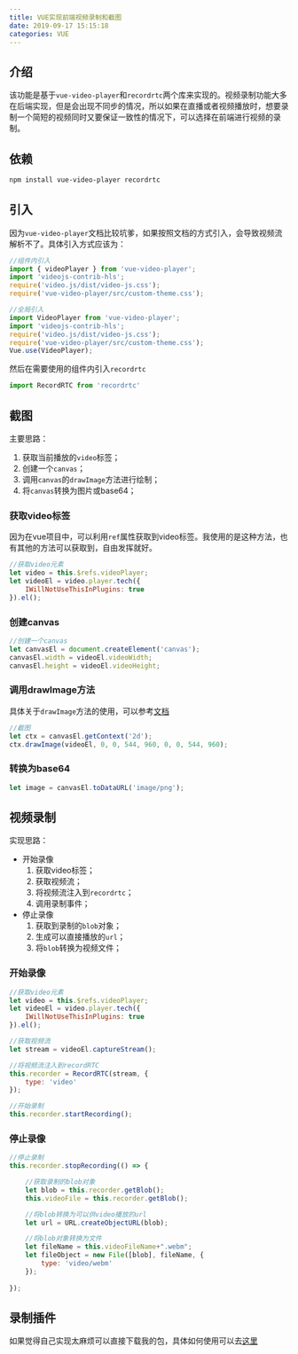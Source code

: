 ```yaml
---
title: VUE实现前端视频录制和截图
date: 2019-09-17 15:15:18
categories: VUE
---
```


## 介绍

该功能是基于`vue-video-player`和`recordrtc`两个库来实现的。视频录制功能大多在后端实现，但是会出现不同步的情况，所以如果在直播或者视频播放时，想要录制一个简短的视频同时又要保证一致性的情况下，可以选择在前端进行视频的录制。
<!-- more -->

## 依赖

```bash
npm install vue-video-player recordrtc
```

## 引入

因为`vue-video-player`文档比较坑爹，如果按照文档的方式引入，会导致视频流解析不了。具体引入方式应该为：

```javascript
//组件内引入
import { videoPlayer } from 'vue-video-player';
import 'videojs-contrib-hls';
require('video.js/dist/video-js.css');
require('vue-video-player/src/custom-theme.css');

//全局引入
import VideoPlayer from 'vue-video-player';
import 'videojs-contrib-hls';
require('video.js/dist/video-js.css');
require('vue-video-player/src/custom-theme.css');
Vue.use(VideoPlayer);
```
然后在需要使用的组件内引入`recordrtc`

```javascript
import RecordRTC from 'recordrtc'
```

## 截图

主要思路：    
1. 获取当前播放的`video`标签；
2. 创建一个`canvas`；
3. 调用`canvas`的`drawImage`方法进行绘制；
4. 将`canvas`转换为图片或base64；

### 获取video标签

因为在vue项目中，可以利用`ref`属性获取到video标签。我使用的是这种方法，也有其他的方法可以获取到，自由发挥就好。

```javascript
//获取video元素
let video = this.$refs.videoPlayer;
let videoEl = video.player.tech({
    IWillNotUseThisInPlugins: true
}).el();
```

### 创建canvas

```javascript
//创建一个canvas
let canvasEl = document.createElement('canvas');
canvasEl.width = videoEl.videoWidth;
canvasEl.height = videoEl.videoHeight;
```

### 调用drawImage方法

具体关于`drawImage`方法的使用，可以参考[文档](https://developer.mozilla.org/en-US/docs/Web/API/CanvasRenderingContext2D/drawImage "drwaImage文档")

```javascript
//截图
let ctx = canvasEl.getContext('2d');
ctx.drawImage(videoEl, 0, 0, 544, 960, 0, 0, 544, 960);
```

### 转换为base64

```javascript
let image = canvasEl.toDataURL('image/png');
```

## 视频录制

实现思路：    
- 开始录像    
    1. 获取video标签；
    2. 获取视频流；
    3. 将视频流注入到`recordrtc`；
    4. 调用录制事件；
- 停止录像       
    1. 获取到录制的`blob`对象；
    2. 生成可以直接播放的`url`；
    2. 将`blob`转换为视频文件；

### 开始录像

```javascript
//获取video元素
let video = this.$refs.videoPlayer;
let videoEl = video.player.tech({
    IWillNotUseThisInPlugins: true
}).el();

//获取视频流
let stream = videoEl.captureStream();

//将视频流注入到recordRTC
this.recorder = RecordRTC(stream, {
    type: 'video'
});

//开始录制
this.recorder.startRecording();
```

### 停止录像

```javascript
//停止录制
this.recorder.stopRecording(() => {

    //获取录制的blob对象
    let blob = this.recorder.getBlob();
    this.videoFile = this.recorder.getBlob();

    //将blob转换为可以供video播放的url
    let url = URL.createObjectURL(blob);

    //将blob对象转换为文件
    let fileName = this.videoFileName+".webm";
    let fileObject = new File([blob], fileName, {
        type: 'video/webm'
    });     
    
});
```

## 录制插件

如果觉得自己实现太麻烦可以直接下载我的包，具体如何使用可以去[这里](https://github.com/lp-liupan/vue-video-tape "vue-video-tape")